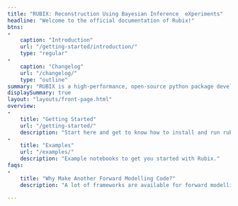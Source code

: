```yaml
---
title: "RUBIX: Reconstruction Using Bayesian Inference  eXperiments"
headline: "Welcome to the official documentation of Rubix!"
btns:
-
    caption: "Introduction"
    url: "/getting-started/introduction/"
    type: "regular"
-
    caption: "Changelog"
    url: "/changelog/"
    type: "outline"
summary: "RUBIX is a high-performance, open-source python package developed in JAX, which can forward model IFU cubes of simulated galaxies."
displaySummary: true
layout: "layouts/front-page.html"
overview:
-
    title: "Getting Started"
    url: "/getting-started/"
    description: "Start here and get to know how to install and run rubix."
-
    title: "Examples"
    url: "/examples/"
    description: "Example notebooks to get you started with Rubix."
faqs:
-
    title: "Why Make Another Forward Modelling Code?"
    description: "A lot of frameworks are available for forward modelling, but all of them are implemnted to work on CPU only. Rubix is implemented in JAX, which allows it to run on both CPU and GPU, and it is faster than other frameworks."

---
```


